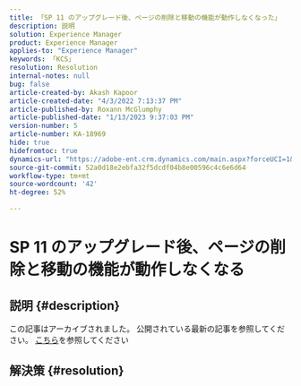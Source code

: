 ```yaml
---
title: 「SP 11 のアップグレード後、ページの削除と移動の機能が動作しなくなった」
description: 説明
solution: Experience Manager
product: Experience Manager
applies-to: "Experience Manager"
keywords: 「KCS」
resolution: Resolution
internal-notes: null
bug: false
article-created-by: Akash Kapoor
article-created-date: "4/3/2022 7:13:37 PM"
article-published-by: Roxann McGlumphy
article-published-date: "1/13/2023 9:37:03 PM"
version-number: 5
article-number: KA-18969
hide: true
hidefromtoc: true
dynamics-url: "https://adobe-ent.crm.dynamics.com/main.aspx?forceUCI=1&pagetype=entityrecord&etn=knowledgearticle&id=bdedee26-82b3-ec11-983f-000d3a5d09d6"
source-git-commit: 52a0d18e2ebfa32f5dcdf04b8e00596c4c6e6d64
workflow-type: tm+mt
source-wordcount: '42'
ht-degree: 52%

---
```


# SP 11 のアップグレード後、ページの削除と移動の機能が動作しなくなる

## 説明 {#description}

この記事はアーカイブされました。 公開されている最新の記事を参照してください。 [こちら](https://experienceleague.adobe.com/search.html?lang=ja#sort=relevancy)を参照してください

## 解決策 {#resolution}

